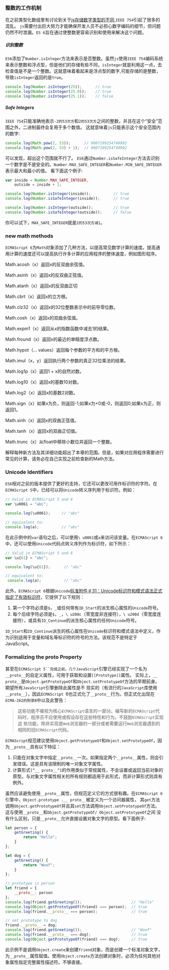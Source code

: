 ### 整数的工作机制
在之前类型化数组里有讨论到关于[js存储数字类型的不同](https://github.com/xiaohesong/TIL/blob/master/front-end/es6/understanding-es6/improved-array.md#%E6%95%B0%E5%AD%97%E7%B1%BB%E5%9E%8B%E7%9A%84%E6%95%B0%E6%8D%AE),`IEEE 754`引起了很多的混乱。
`js`需要付出巨大努力才能确保开发人员不必担心数字编码的细节，但问题仍然不时泄漏。`ES 6`旨在通过使整数更容易识别和使用来解决这个问题。

##### 识别整数
`ES6`添加了`Number.isInteger`方法来表示是否整数。虽然`js`使用`IEEE 754`编码系统来表示整数和浮点型，但是他们的存储有些不同，`isInteger`就是利用这一点，去检查值是不是一个整数。这就意味着看起来是浮点型的数字,可能存储的是整数，导致`isInteger`返回的是`true`。
```js
console.log(Number.isInteger(25));      // true
console.log(Number.isInteger(25.0));    // true
console.log(Number.isInteger(25.1));    // false
```

##### Safe Integers
`IEEE 754`只能准确地表示`-2的53次方`和`2的53次方`之间的整数，并且在这个“安全”范围之外，二进制最终会复用于多个数值。
这就意味着`js`只能表示这个安全范围内的数字:
```js
console.log(Math.pow(2, 53));      // 9007199254740992
console.log(Math.pow(2, 53) + 1);  // 9007199254740992
```
可以发现，超出这个范围就不行了。
`ES6`通过`Number.isSafeInteger`方法去识别一个数字是不是安全的。`Number.MAX_SAFE_INTEGER`和`Number.MIN_SAFE_INTEGER`表示最大和最小的值。
看下面这个例子:
```js
var inside = Number.MAX_SAFE_INTEGER,
    outside = inside + 1;

console.log(Number.isInteger(inside));          // true
console.log(Number.isSafeInteger(inside));      // true

console.log(Number.isInteger(outside));         // true
console.log(Number.isSafeInteger(outside));     // false
```
你可以试下，`MAX_SAFE_INTEGER`就是`2的53次方减1`。

### new math methods
`ECMAScript 6`为`Math`对象添加了几种方法，以提高常见数学计算的速度。提高通用计算的速度还可以提高执行许多计算的应用程序的整体速度，例如图形程序。

Math.acosh（x）返回x的反双曲余弦值。

Math.asinh（x）返回x的反双曲正弦值。

Math.atanh（x）返回x的反双曲正切

Math.cbrt（x）返回x的立方根。 

Math.clz32（x）返回x的32位整数表示中的前导零位数。 

Math.cosh（x）返回x的双曲余弦值。

Math.expm1（x）返回从x的指数函数中减去1的结果。

Math.fround（x）返回x的最近的单精度浮点数。 

Math.hypot（... values）返回每个参数的平方和的平方根。

Math.imul（x，y）返回执行两个参数的真正32位乘法的结果。 

Math.log1p（x）返回1 + x的自然对数。 

Math.log10（x）返回x的基数10对数。

Math.log2（x）返回x的基数2对数。 

Math.sign（x）如果x为负，则返回-1;如果x为+0或-0，则返回0;如果x为正，则返回1。 

Math.sinh（x）返回x的双曲正弦值。

Math.tanh（x）返回x的双曲正切值。 

Math.trunc（x）从float中移除小数位并返回一个整数。


解释每种新方法及其详细功能超出了本章的范围。但是，如果对应用程序需要进行常见的计算，请务必在自己实现之前检查新的Math方法。

### Unicode Identifiers
`ES6`相对之前的版本提供了更好的支持，它还可以更改可用作标识符的字符。在`ECMAScript 5`中，已经可以将`Unicode`转义序列用于标识符。例如：
```js
// Valid in ECMAScript 5 and 6
var \u0061 = "abc";

console.log(\u0061);     // "abc"

// equivalent to:
console.log(a);          // "abc"
```
在此示例中的`var`语句之后，可以使用`\ u0061`或`a`来访问该变量。在`ECMAScript 6`中，还可以使用`Unicode`代码点转义序列作为标识符，如下所示：
```js
// Valid in ECMAScript 5 and 6
var \u{61} = "abc";

console.log(\u{61});      // "abc"

// equivalent to:
 console.log(a);          // "abc"
```
此外，`ECMAScript 6`根据`Unicode`[标准附件＃31：Unicode标识符和模式语法正式指定了有效标识符](http://unicode.org/reports/tr31/)，它提供了以下规则：

1. 第一个字符必须是`$`，`_`或任何带有`ID_Start`的派生核心属性的`Unicode`符号。
2. 每个后续字符必须是`$`，`_`，`\ u200c`（零宽度非连接符），`\ u200d`（零宽度连接符），或具有`ID_Continue`的派生核心属性的任何`Unicode`符号。

`ID_Start`和`ID_Continue`派生的核心属性在`Unicode`标识符和模式语法中定义，作为识别适用于变量和域名等标识符的符号的方法。该规范不是特定于JavaScript。

### Formalizing the __proto__ Property
甚至在`ECMAScript 5``完成之前，几个JavaScript`引擎已经实现了一个名为`__proto__`的自定义属性，可用于获取和设置`[[Prototype]]`属性。
实际上，`__ proto__`是`Object.getPrototypeOf`和`Object.setPrototypeOf`方法的早期前身。期望所有`JavaScript`引擎删除此属性是不
现实的（有流行的`JavaScript`库使用`__proto__`），因此`ECMAScript `6也正式化了`__proto__`行为。但正式化出现在`ECMA-262的附录B`中以及此警告：
> 这些功能不被视为核心`ECMAScript`语言的一部分。编写新的`ECMAScript`代码时，程序员不应使用或假设存在这些特性和行为。不鼓励`ECMAScript`实现这
些功能，除非实现是`Web`浏览器的一部分或者需要运行`Web`浏览器遇到的相同的旧`ECMAScript`代码。

`ECMAScript`规范建议使用`Object.getPrototypeOf`和`Object.setPrototypeOf`，因为`__proto__`具有以下特征：
1. 只能在对象文字中指定`__proto__`一次。如果指定两个`__proto__`属性，则会引发错误。这是具有该限制的唯一对象文字属性。
2. 计算形式`[“__ proto__”]`的作用类似于常规属性，不会设置或返回当前对象的原型。与对象文字属性相关的所有规则都适用于此形式，而非计算形式则具有例外。

虽然应该避免使用`__proto__`属性，但规范定义它的方式很有趣。在`ECMAScript 6`引擎中，`Object.prototype .__ proto__`被定义为一个访问器属性，
其`get`方法调用`Object.getPrototypeOf`并且其`set`方法调用`Object.setPrototypeOf`方法。这与使用`__proto__`和`Object.getPrototypeOf/ Object.setPrototypeOf`之间
没有什么区别，只是`__proto__`允许直接设置对象文字的原型。看下面例子:
```js
let person = {
    getGreeting() {
        return "Hello";
    }
};

let dog = {
    getGreeting() {
        return "Woof";
    }
};

// prototype is person
let friend = {
    __proto__: person
};
console.log(friend.getGreeting());                      // "Hello"
console.log(Object.getPrototypeOf(friend) === person);  // true
console.log(friend.__proto__ === person);               // true

// set prototype to dog
friend.__proto__ = dog;
console.log(friend.getGreeting());                      // "Woof"
console.log(friend.__proto__ === dog);                  // true
console.log(Object.getPrototypeOf(friend) === dog);     // true
```

此示例不是调用`Object.create`来创建`friend`对象，而是创建一个标准对象文字，为`__proto__`属性赋值。使用`Object.create`方法创建对象时，必须为任何其他对象属性指定完整属性描述符。不够直接。


